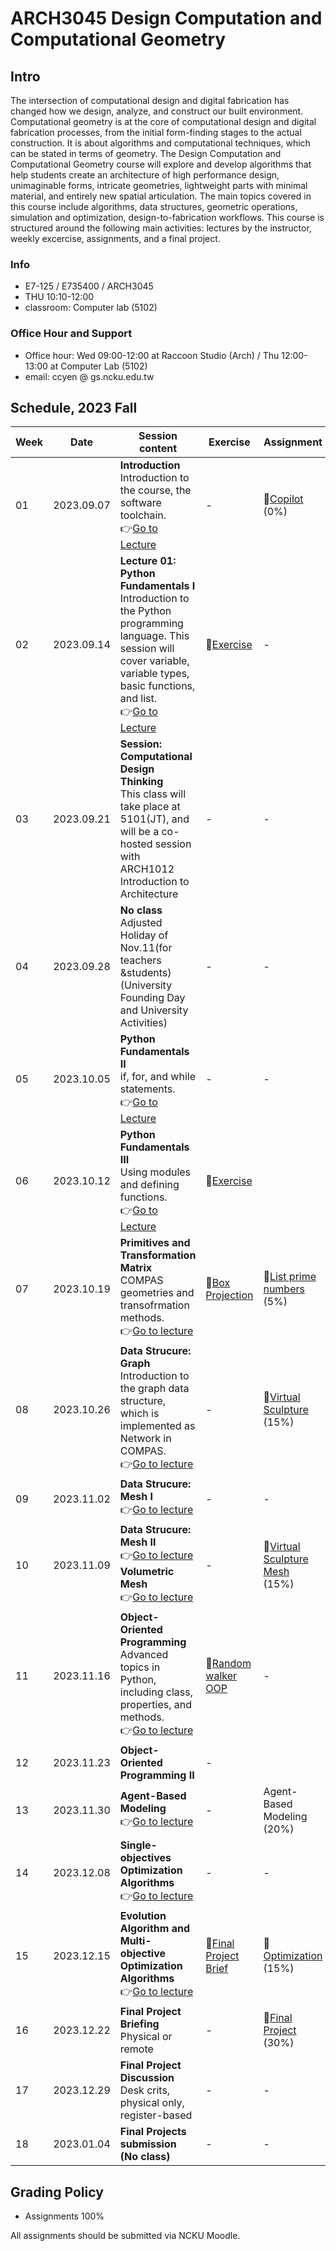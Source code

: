 # ARCH3045 Design Computation and Computational Geometry

## Intro

The intersection of computational design and digital fabrication has changed how we design, analyze, and construct our built environment. Computational geometry is at the core of computational design and digital fabrication processes, from the initial form-finding stages to the actual construction. It is about algorithms and computational techniques, which can be stated in terms of geometry. The Design Computation and Computational Geometry course will explore and develop algorithms that help students create an architecture of high performance design, unimaginable forms, intricate geometries, lightweight parts with minimal material, and entirely new spatial articulation. The main topics covered in this course include algorithms, data structures, geometric operations, simulation and optimization, design-to-fabrication workflows. This course is structured around the following main activities: lectures by the instructor, weekly excercise, assignments, and a final project.

### Info
* E7-125 / E735400 / ARCH3045
* THU 10:10-12:00
* classroom: Computer lab (5102)

### Office Hour and Support
* Office hour: Wed 09:00-12:00 at Raccoon Studio (Arch) / Thu 12:00-13:00 at Computer Lab (5102)
* email: ccyen @ gs.ncku.edu.tw

## Schedule, 2023 Fall

| Week | Date       | Session content                                                                                                                                                                                                                                                                                                                                                         | Exercise                                                        | Assignment                                                                        |
| ---- | ---------- | ----------------------------------------------------------------------------------------------------------------------------------------------------------------------------------------------------------------------------------------------------------------------------------------------------------------------------------------------------------------------- | --------------------------------------------------------------- | --------------------------------------------------------------------------------- |
| 01   | 2023.09.07 | **Introduction**<br>Introduction to the course, the software toolchain.<br>👉[Go to Lecture](/Lecture/Lecture_00/README.md) | -                                          | 📄[Copilot](/Assignment/0_copilot/README.md)<br>(0%)              |
| 02   | 2023.09.14 | **Lecture 01: Python Fundamentals I**<br>Introduction to the Python programming language. This session will cover variable, variable types, basic functions, and list.<br>👉[Go to Lecture](/Lecture/Lecture_01/README.md) | 📝[Exercise](/Exercise/Lecture_1/README.md)                                            | -                                                                                 |
| 03   | 2023.09.21 | **Session: Computational Design Thinking**</br>This class will take place at 5101(JT), and will be a co-hosted session with ARCH1012 Introduction to Architecture | - | - |
| 04   | 2023.09.28 |**No class**</br>Adjusted Holiday of Nov.11(for teachers &students)(University Founding Day and University Activities)| - | - |
| 05   | 2023.10.05 | **Python Fundamentals II**<br>if, for, and while statements.<br>👉[Go to Lecture](/Lecture/Lecture_02/README.md)                                                                                                                                                      | - | - |
| 06   | 2023.10.12 | **Python Fundamentals III**<br>Using modules and defining functions.<br>👉[Go to Lecture](/Lecture/Lecture_02/README.md)| 📝[Exercise](/Exercise/Lecture_02/README.md)     | |       
| 07   | 2023.10.19 | **Primitives and Transformation Matrix**<br>COMPAS geometries and transofrmation methods.<br>👉[Go to lecture](Lecture/Lecture_03/README.md)                                                                                                                                                                                                                             | 📝[Box Projection](Exercise/1_Project_box_to_xy_plane/README.md) | 📄[List prime numbers](/Assignment/0_prime_numbers/README.md)<br>(5%) | - |
| 08   | 2023.10.26 | **Data Strucure: Graph**<br>Introduction to the graph data structure, which is implemented as Network in COMPAS.<br>👉[Go to lecture](Lecture/Lecture_04/README.md)                                                                                                                                                                                                      | -                                                               |📄[Virtual Sculpture](Assignment/1_virtual_sculpture/README.md)<br>(15%)          |
| 09   | 2023.11.02 | **Data Strucure: Mesh I**<br>👉[Go to lecture](Lecture/Lecture_05/README.md)                                                                                                                                                                                                                                                                                             | -                                                               | -                                                                                 |
| 10   | 2023.11.09 | **Data Strucure: Mesh II** </br> 👉[Go to lecture](Lecture/Lecture_05/README.md)                                              </br>            **Volumetric Mesh** </br> 👉[Go to lecture](Lecture/Lecture_06/README.md)                                                                                                                                                  | -                                                               | 📄[Virtual Sculpture Mesh](Assignment/2_virtual_sculpture_mesh/README.md)<br>(15%) |
| 11   | 2023.11.16 | **Object-Oriented Programming**<br>Advanced topics in Python, including class, properties, and methods.</br> 👉[Go to lecture](Lecture/Lecture_07/README.md)                                                                                                                                                                                                             | 📝[Random walker OOP](Exercise\2_re-write_to_oop\README.md)      | -                                                                                 |
| 12   | 2023.11.23 | **Object-Oriented Programming II** | -                                                               | |
| 13   | 2023.11.30 |  **Agent-Based Modeling**<br> 👉[Go to lecture](Lecture/Lecture_07/README.md)                                                                                                                                                                                                                                                                                             | -                                                               | Agent-Based Modeling (20%)                                                                      |
| 14   | 2023.12.08 |**Single-objectives Optimization Algorithms**<br>👉[Go to lecture](Lecture/Lecture_08/README.md)                                                                                                                                                                                                                                                                         | -                                                               | -                                                                                 |
| 15   | 2023.12.15 | **Evolution Algorithm and Multi-objective Optimization Algorithms**<br>👉[Go to lecture](Lecture/Lecture_08/README.md)                                                                                                                                                                                                                                                   | 📝[Final Project Brief](Assignment/5_Final_Project/README.md)    | 📄[Optimization](Assignment/4_Optimization/README.md)<br>(15%)                     |
| 16   | 2023.12.22 | **Final Project Briefing**<br>Physical or remote                                                                                                                                                                                                                                                                                                                        | -                                                               | 📝[Final Project](Assignment/5_Final_Project/README.md)<br>(30%)                   |
| 17   | 2023.12.29 | **Final Project Discussion**<br>Desk crits, physical only, register-based                                                                                                                                                                                                                                                                                               | -                                                               | -                                                                                 |
| 18   | 2023.01.04 | **Final Projects submission (No class)**                                                                                                                                                                                                                                                                                                                                | -                                                               | -                                                                                 |


## Grading Policy
* Assignments 100%

All assignments should be submitted via NCKU Moodle. 